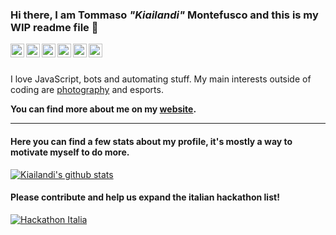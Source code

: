 ### Hi there, I am Tommaso *"Kiailandi"* Montefusco and this is my WIP readme file 👋

<a href="https://twitter.com/mont3bosco/">
  <img align="left" alt="Kiailandi's Twitter" width="22px" src="https://cdn.jsdelivr.net/npm/simple-icons@v3/icons/twitter.svg" />
</a>
<a href="https://www.linkedin.com/in/tommaso-montefusco/">
  <img align="left" alt="Kiailandi's Linkdein" width="22px" src="https://cdn.jsdelivr.net/npm/simple-icons@v3/icons/linkedin.svg" />
</a>
<a href="https://github.com/Kiailadi">
  <img align="left" alt="Kiailandi's Github" width="22px" src="https://cdn.jsdelivr.net/npm/simple-icons@v3/icons/github.svg" />
</a>
<a href="https://stackoverflow.com/users/story/9338396">
  <img align="left" alt="Kiailandi's StackOverflow" width="22px" src="https://cdn.jsdelivr.net/npm/simple-icons@3.1.0/icons/stackoverflow.svg" />
</a>
<a href="https://t.me/Kiailandi">
  <img align="left" alt="Kiailandi's Telegram" width="22px" src="https://cdn.jsdelivr.net/npm/simple-icons@v3/icons/telegram.svg" />
</a>
<a href="https://instagram.com/tommaso.montefusco/">
  <img align="left" alt="Tommaso Montefusco's Instagram" width="22px" src="https://cdn.jsdelivr.net/npm/simple-icons@v3/icons/instagram.svg" />
</a>
<br/>
<br/>

I love JavaScript, bots and automating stuff. My main interests outside of coding are [photography](http://tommasomontefusco.me/photography) and esports.

**You can find more about me on my [website](http://tommasomontefusco.me/).**

---

#### Here you can find a few stats about my profile, it's mostly a way to motivate myself to do more.

[![Kiailandi's github stats](https://github-readme-stats.vercel.app/api?username=Kiailandi&count_private=true&show_icons=true&theme=dracula)](https://github.com/anuraghazra/github-readme-stats)

#### Please contribute and help us expand the italian hackathon list!

[![Hackathon Italia](https://github-readme-stats.vercel.app/api/pin/?username=Hackathon-Italia&repo=Hackathon-Italia&show_owner=true&theme=dracula)](https://github.com/hackathon-italia/hackathon-italia)
